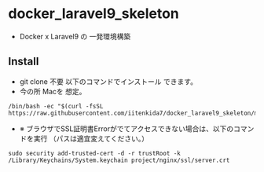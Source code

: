 # docker_laravel9_skeleton
* Docker x Laravel9 の 一発環境構築

## Install

* git clone 不要 以下のコマンドでインストール できます。
* 今の所 Macを 想定。

```
/bin/bash -ec "$(curl -fsSL https://raw.githubusercontent.com/iitenkida7/docker_laravel9_skeleton/main/install.sh)"
```

* ※ ブラウザでSSL証明書Errorがでてアクセスできない場合は、以下のコマンドを実行 （パスは適宜変えてください。）

```
sudo security add-trusted-cert -d -r trustRoot -k /Library/Keychains/System.keychain project/nginx/ssl/server.crt
```
